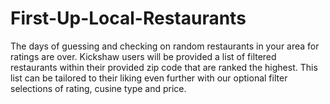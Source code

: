 # First-Up-Local-Restaurants
The days of guessing and checking on random restaurants in your area for ratings are over.  Kickshaw users will be provided a list of filtered restaurants within their provided zip code that are ranked the highest. This list can be tailored to their liking even further with our optional filter selections of rating, cusine type and price.
